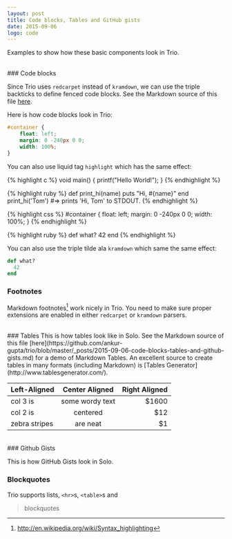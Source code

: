 ```yaml
---
layout: post
title: Code blocks, Tables and GitHub gists
date: 2015-09-06
logo: code
---
```


Examples to show how these basic components look in Trio.

<br/>
### Code blocks

Since Trio uses `redcarpet` instead of `kramdown`, we can use the triple backticks to define fenced code blocks. See the Markdown source of this file [here](https://github.com/ankur-gupta/trio/blob/master/_posts/2015-09-06-code-blocks-tables-and-github-gists.md).

Here is how code blocks look in Trio:

```css
#container {
    float: left;
    margin: 0 -240px 0 0;
    width: 100%;
}
```

You can also use liquid tag `highlight` which has the same effect:

{% highlight c %}
void main() {
    printf("Hello World!");
}
{% endhighlight %}

{% highlight ruby %}
def print_hi(name)
  puts "Hi, #{name}"
end
print_hi('Tom')
#=> prints 'Hi, Tom' to STDOUT.
{% endhighlight %}

{% highlight css %}
#container {
    float: left;
    margin: 0 -240px 0 0;
    width: 100%;
}
{% endhighlight %}

{% highlight ruby %}
def what?
  42
end
{% endhighlight %}

You can also use the triple tilde ala `kramdown` which same the same effect:

~~~ ruby
def what?
  42
end
~~~

### Footnotes
Markdown footnotes[^1] work nicely in Trio. You need to make sure proper extensions are enabled in either `redcarpet` or `kramdown` parsers.

[^1]: <http://en.wikipedia.org/wiki/Syntax_highlighting>

<br/>
### Tables
This is how tables look like in Solo. See the Markdown source of this file [here](https://github.com/ankur-gupta/trio/blob/master/_posts/2015-09-06-code-blocks-tables-and-github-gists.md) for a demo of Markdown Tables. An excellent source to create tables in many formats (including Markdown) is [Tables Generator](http://www.tablesgenerator.com/).

| Left-Aligned  | Center Aligned  | Right Aligned |
| :------------ |:---------------:| -----:|
| col 3 is      | some wordy text | $1600 |
| col 2 is      | centered        |   $12 |
| zebra stripes | are neat        |    $1 |

<br/>
### Github Gists

This is how GitHub Gists look in Solo.

<script src="https://gist.github.com/ankur-gupta/582bfba52054b9e8d9b3.js"></script>


### Blockquotes

Trio supports lists, `<hr>`s, `<table>`s  and

> blockquotes

